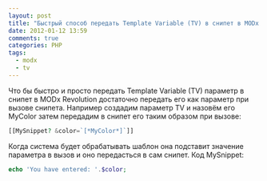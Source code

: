 ```yaml
---
layout: post
title: "Быстрый способ передать Template Variable (TV) в снипет в MODx Revolution"
date: 2012-01-12 13:59
comments: true
categories: PHP
tags:
  - modx
  - tv
---
```

Что бы быстро и просто передать Template Variable (TV) параметр в снипет в MODx Revolution достаточно передать его как параметр при вызове снипета. Например создадим параметр TV и назовём его MyColor затем передадим в снипет его таким образом при вызове:

```php
[[MySnippet? &color=`[*MyColor*]`]]
```

Когда система будет обрабатывать шаблон она подставит значение параметра в вызов и оно передасться в сам снипет. Код MySnippet:

```php
echo 'You have entered: '.$color;
```
